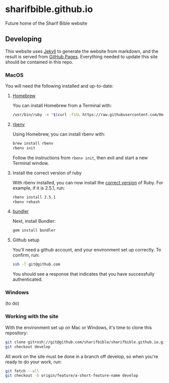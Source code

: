 # sharifbible.github.io
Future home of the Sharif Bible website

## Developing
This website uses [Jekyll](https://jekyllrb.com) to generate the website from markdown, and the result is served from [GitHub Pages](https://pages.github.com). Everything needed to update this site should be contained in this repo.
 
### MacOS
You will need the following installed and up-to-date:
1. [Homebrew](https://brew.sh)

   You can install Homebrew from a Terminal with:
   ~~~ sh
   /usr/bin/ruby -e "$(curl -fsSL https://raw.githubusercontent.com/Homebrew/install/master/install)"
   ~~~

2. [rbenv](https://github.com/rbenv/rbenv)

   Using Homebrew, you can install rbenv with:
   ~~~ sh
   brew install rbenv
   rbenv init
   ~~~
   Follow the instructions from `rbenv init`, then exit and start a new Terminal window.

3. Install the correct version of ruby

   With rbenv installed, you can now install the [correct version](.ruby-version) of Ruby. For example, if it is 2.5.1, run:
   ~~~ sh
   rbenv install 2.5.1
   rbenv rehash
   ~~~

4. [bundler](https://bundler.io)

   Next, install Bundler:
   ~~~ sh
   gem install bundler
   ~~~

5. Github setup

   You'll need a github account, and your environment set up correctly. To confirm, run:
   ~~~ sh
   ssh -T git@github.com
   ~~~

   You should see a response that indicates that you have successfully authenticated.

### Windows
(to do)

### Working with the site
With the environment set up on Mac or Windows, it's time to clone this repository:
~~~ sh
git clone git+ssh://git@github.com/sharifbible/sharifbible.github.io.git
git checkout develop
~~~

All work on the site must be done in a branch off develop, so when you're ready to do your work, run:
~~~ sh
git fetch --all
git checkout -b origin/feature/a-short-feature-name develop
~~~

